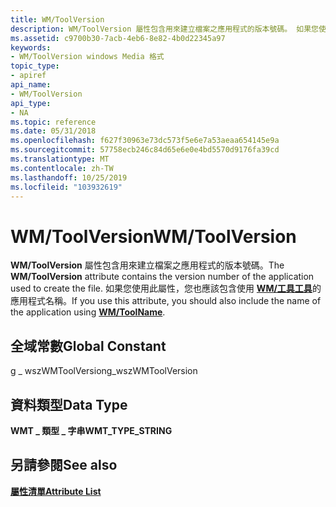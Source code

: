 ```yaml
---
title: WM/ToolVersion
description: WM/ToolVersion 屬性包含用來建立檔案之應用程式的版本號碼。 如果您使用此屬性，您也應該包含使用 WM/工具工具的應用程式名稱。
ms.assetid: c9700b30-7acb-4eb6-8e82-4b0d22345a97
keywords:
- WM/ToolVersion windows Media 格式
topic_type:
- apiref
api_name:
- WM/ToolVersion
api_type:
- NA
ms.topic: reference
ms.date: 05/31/2018
ms.openlocfilehash: f627f30963e73dc573f5e6e7a53aeaa654145e9a
ms.sourcegitcommit: 57758ecb246c84d65e6e0e4bd5570d9176fa39cd
ms.translationtype: MT
ms.contentlocale: zh-TW
ms.lasthandoff: 10/25/2019
ms.locfileid: "103932619"
---
```

# <a name="wmtoolversion"></a><span data-ttu-id="a2e3b-105">WM/ToolVersion</span><span class="sxs-lookup"><span data-stu-id="a2e3b-105">WM/ToolVersion</span></span>

<span data-ttu-id="a2e3b-106">**WM/ToolVersion** 屬性包含用來建立檔案之應用程式的版本號碼。</span><span class="sxs-lookup"><span data-stu-id="a2e3b-106">The **WM/ToolVersion** attribute contains the version number of the application used to create the file.</span></span> <span data-ttu-id="a2e3b-107">如果您使用此屬性，您也應該包含使用 [**WM/工具工具**](wm-toolname.md)的應用程式名稱。</span><span class="sxs-lookup"><span data-stu-id="a2e3b-107">If you use this attribute, you should also include the name of the application using [**WM/ToolName**](wm-toolname.md).</span></span>

## <a name="global-constant"></a><span data-ttu-id="a2e3b-108">全域常數</span><span class="sxs-lookup"><span data-stu-id="a2e3b-108">Global Constant</span></span>

<span data-ttu-id="a2e3b-109">g \_ wszWMToolVersion</span><span class="sxs-lookup"><span data-stu-id="a2e3b-109">g\_wszWMToolVersion</span></span>

## <a name="data-type"></a><span data-ttu-id="a2e3b-110">資料類型</span><span class="sxs-lookup"><span data-stu-id="a2e3b-110">Data Type</span></span>

<span data-ttu-id="a2e3b-111">**WMT \_ 類型 \_ 字串**</span><span class="sxs-lookup"><span data-stu-id="a2e3b-111">**WMT\_TYPE\_STRING**</span></span>

## <a name="see-also"></a><span data-ttu-id="a2e3b-112">另請參閱</span><span class="sxs-lookup"><span data-stu-id="a2e3b-112">See also</span></span>

<dl> <dt>

[<span data-ttu-id="a2e3b-113">**屬性清單**</span><span class="sxs-lookup"><span data-stu-id="a2e3b-113">**Attribute List**</span></span>](attribute-list.md)
</dt> </dl>

 

 




